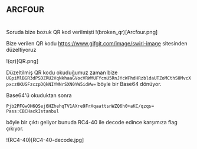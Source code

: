 ## ARCFOUR
#

Soruda bize bozuk QR kod verilmişti 
!(broken_qr)[Arcfour.png]

Bize verilen QR kodu https://www.gifgit.com/image/swirl-image sitesinden düzeltiyoruz 

!(qr)[QR.png]

Düzeltilmiş QR kodu okuduğumuz zaman bize 
`UGpiMlBGR3dPSDZRU2VqNkhaaGVocVRWMUFYcmU5RnJYcWFhdHRzbldaUTZoMCthS0MvcXpxcz0KUGFzczpDQkNIYWNrSXN0YW5idWw=` böyle bir Base64 dönüyor.

Base64'ü okuduktan sonra  

`Pjb2PFGwOH6QSej6HZhehqTV1AXre9FrXqaattsnWZQ6h0+aKC/qzqs= Pass:CBCHackIstanbul`

böyle bir çıktı geliyor bunuda RC4-40 ile decode edince karşımıza flag çıkıyor.

!(RC4-40)[RC4-40-decode.jpg]
